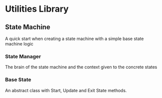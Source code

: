 # Utilities Library
## State Machine
A quick start when creating a state machine with a simple base state machine logic
### State Manager
The brain of the state machine and the context given to the concrete states
### Base State
An abstract class with Start, Update and Exit State methods.
